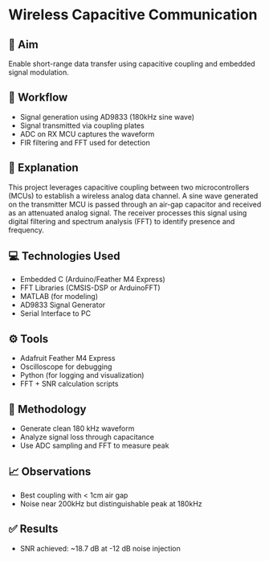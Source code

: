# Wireless Capacitive Communication

## 🎯 Aim
Enable short-range data transfer using capacitive coupling and embedded signal modulation.

## 🔄 Workflow
- Signal generation using AD9833 (180kHz sine wave)
- Signal transmitted via coupling plates
- ADC on RX MCU captures the waveform
- FIR filtering and FFT used for detection

## 📖 Explanation
This project leverages capacitive coupling between two microcontrollers (MCUs) to establish a wireless analog data channel. A sine wave generated on the transmitter MCU is passed through an air-gap capacitor and received as an attenuated analog signal. The receiver processes this signal using digital filtering and spectrum analysis (FFT) to identify presence and frequency.

## 💻 Technologies Used
- Embedded C (Arduino/Feather M4 Express)
- FFT Libraries (CMSIS-DSP or ArduinoFFT)
- MATLAB (for modeling)
- AD9833 Signal Generator
- Serial Interface to PC

## ⚙️ Tools
- Adafruit Feather M4 Express
- Oscilloscope for debugging
- Python (for logging and visualization)
- FFT + SNR calculation scripts

## 🧠 Methodology
- Generate clean 180 kHz waveform
- Analyze signal loss through capacitance
- Use ADC sampling and FFT to measure peak

## 📈 Observations
- Best coupling with < 1cm air gap
- Noise near 200kHz but distinguishable peak at 180kHz

## ✅ Results
- SNR achieved: ~18.7 dB at -12 dB noise injection
